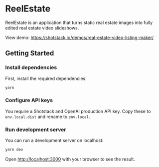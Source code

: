# ReelEstate

ReelEstate is an application that turns static real estate images into fully edited real estate video slideshows.

View demo: https://shotstack.io/demos/real-estate-video-listing-maker/

## Getting Started

### Install dependencies

First, install the required dependencies:

```bash
yarn
```

### Configure API keys

You require a Shotstack and OpenAI production API key. Copy these to `env.local.dist` and rename to `env.local`.

### Run development server

You can run a development server on localhost:

```bash
yarn dev
```

Open [http://localhost:3000](http://localhost:3000) with your browser to see the result.
